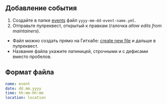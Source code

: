 ## Добавление события

1. Создайте в папке [events](https://github.com/sochijs/meetings/tree/master/events) файл `yyyy-mm-dd-event-name.yml`.
2. Отправьте пулреквест, открытый к правкам (галочка _allow edits from maintainers_).

- Файл можно создать прямо на Гитхабе: [create new file](https://github.com/sochijs/meetings/new/master/events) и дальше в пулреквест.
- Название файла укажите латиницей, строчными и с дефисами вместо пробелов.

## Формат файла

```yml
name: event
date: dd.mm.yyyy
time: hh:mm-hh:mm
location: location
```
